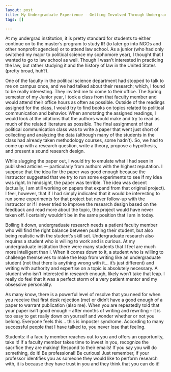 ```yaml
---
layout: post
title: My Undergraduate Experience - Getting Involved Through Undergrad Research
tags: []

---
```


At my undergrad institution, it is pretty standard for students to either continue on to the master’s program to study IR (to later go into NGOs and other nonprofit agencies) or to attend law school. As a junior (who had only switched my major to political science my sophomore year), I thought that I wanted to go to law school as well. Though I wasn’t interested in practicing the law, but rather studying it and the history of law in the United States (pretty broad, huh?).

One of the faculty in the political science department had stopped to talk to me on campus once, and we had talked about their research; which, I found to be really interesting. They invited me to come to their office. The Spring semester of my Junior year, I took a class from that faculty member and would attend their office hours as often as possible. Outside of the readings assigned for the class, I would try to find books on topics related to political communication and behavior. When annotating the assigned readings, I would look at the citations that the authors would make and try to read as much of the related literature as possible. The final assignment of that political communication class was to write a paper that went just short of collecting and analyzing the data (although many of the students in the class had already taken methodology courses, some hadn’t). So, we had to come up with a research question, write a theory, propose a hypothesis, and present a sound research design.

While slugging the paper out, I would try to emulate what I had seen in published articles — particularly from authors with the highest reputation. I suppose that the idea for the paper was good enough because the instructor suggested that we try to run some experiments to see if my idea was right. In hindsight, the paper was terrible. The idea was decent (actually, I am still working on papers that expand from that original project). I feel, however, that if I had simply indicated that it would be interesting to run some experiments for that project but never follow-up with the instructor or if I never tried to improve the research design based on the feedback and read more about the topic, the project would have never taken off. I certainly wouldn’t be in the same position that I am in today.

Boiling it down, undergraduate research needs a patient faculty member who will find the right balance between pushing their student, but also being realistic with the student’s skill set. Undergraduate research also requires a student who is willing to work and is curious. At my undergraduate institution there were many students that I feel are much more intelligent than I. When it comes down to it, a student who is willing to challenge themselves to make the leap from writing like an undergraduate student (not that there is anything wrong with it… it’s just different) and writing with authority and expertise on a topic is absolutely necessary. A student who isn’t interested in research enough, likely won’t take that leap. I really do feel that it was a perfect storm of a very patient mentor and my obsessive personality.

As many know, there is a powerful level of resolve that you need for when you receive that first desk rejection (me) or didn’t have a good enough of a paper to warrant publication (also me). When you are repeatedly told that your paper isn’t good enough – after months of writing and rewriting – it is too easy to get really down on yourself and wonder whether or not you belong. Everyone feels this… this is imposter syndrome. According to many successful people that I have talked to, you never lose that feeling.

Students: if a faculty member reaches out to you and offers an opportunity, take it! If a faculty member takes time to invest in you, recognize the sacrifice they are making! Respond to their emails! If you say you will do something, do it! Be professional! Be curious! Just remember, if your professor identifies you as someone they would like to perform research with, it is because they have trust in you and they think that you can do it!
